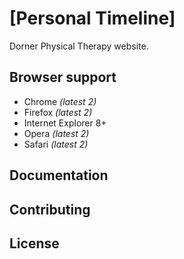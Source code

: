# [Personal Timeline]

Dorner Physical Therapy website.

## Browser support

* Chrome *(latest 2)*
* Firefox *(latest 2)*
* Internet Explorer 8+
* Opera *(latest 2)*
* Safari *(latest 2)*

## Documentation

## Contributing

## License
